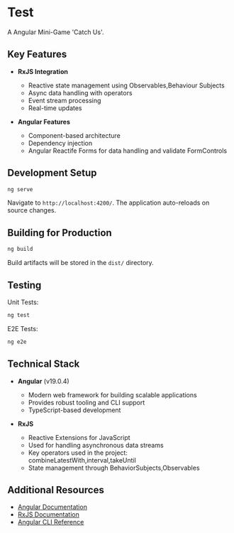 # Test

A Angular Mini-Game 'Catch Us'.

## Key Features

- **RxJS Integration**
  - Reactive state management using Observables,Behaviour Subjects
  - Async data handling with operators
  - Event stream processing
  - Real-time updates

- **Angular Features**
  - Component-based architecture
  - Dependency injection
  - Angular Reactife Forms for data handling and validate FormControls

## Development Setup

```bash
ng serve
```
Navigate to `http://localhost:4200/`. The application auto-reloads on source changes.

## Building for Production

```bash
ng build
```
Build artifacts will be stored in the `dist/` directory.

## Testing

Unit Tests:
```bash
ng test
```

E2E Tests:
```bash
ng e2e
```

## Technical Stack

- **Angular** (v19.0.4)
  - Modern web framework for building scalable applications
  - Provides robust tooling and CLI support
  - TypeScript-based development

- **RxJS**
  - Reactive Extensions for JavaScript
  - Used for handling asynchronous data streams
  - Key operators used in the project: combineLatestWith,interval,takeUntil
  - State management through BehaviorSubjects,Observables

## Additional Resources

- [Angular Documentation](https://angular.dev)
- [RxJS Documentation](https://rxjs.dev)
- [Angular CLI Reference](https://angular.dev/tools/cli)
